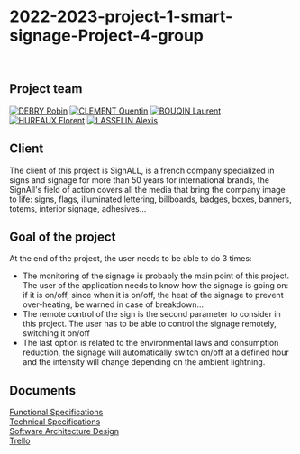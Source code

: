 # 2022-2023-project-1-smart-signage-Project-4-group

<br>

## Project team
[![DEBRY Robin](https://avatars.githubusercontent.com/u/91249812?s=64)](https://github.com/robin-debry)
[![CLEMENT Quentin](https://avatars.githubusercontent.com/u/91249878?s=64)](https://github.com/Quentin-Clement)
[![BOUQIN Laurent](https://avatars.githubusercontent.com/u/71769489?s=64)](https://github.com/laurentbouquin)
[![HUREAUX Florent](https://avatars.githubusercontent.com/u/71769655?s=64)](https://github.com/florenthureaux)
[![LASSELIN Alexis](https://avatars.githubusercontent.com/u/114481578?s=64)](https://github.com/AlexisLasselin)

## Client

The client of this project is SignALL, is a french company specialized in signs and signage for more than 50 years for international brands, the SignAll's field of action covers all the media that bring the company image to life: signs, flags, illuminated lettering, billboards, badges, boxes, banners, totems, interior signage, adhesives...

## Goal of the project

At the end of the project, the user needs to be able to do 3 times: <br>
* The monitoring of the signage is probably the main point of this project. The user of the application needs to know how the signage is going on: if it is on/off, since when it is on/off, the heat of the signage to prevent over-heating, be warned in case of breakdown...
* The remote control of the sign is the second parameter to consider in this project. The user has to be able to control the signage remotely, switching it on/off 
* The last option is related to the environmental laws and consumption reduction, the signage will automatically switch on/off at a defined hour and the intensity will change depending on the ambient lightning.

## Documents

[Functional Specifications](Documents/Functional.md) <br>
[Technical Specifications](Documents/Technical.md) <br>
[Software Architecture Design](Documents/SoftwareArchitecture.jpeg) <br>
[Trello](https://trello.com/invite/b/J0aQL5A5/60d4e8318745b13c99a16d7972631cad/algosupproject5b)
